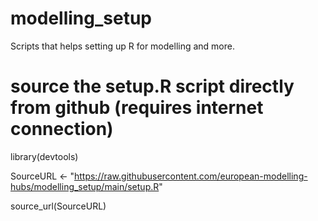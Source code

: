 # modelling_setup
Scripts that helps setting up R for modelling and more. 

# source the setup.R script directly from github (requires internet connection)

library(devtools)

SourceURL <- "https://raw.githubusercontent.com/european-modelling-hubs/modelling_setup/main/setup.R"

source_url(SourceURL)
